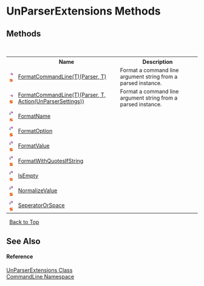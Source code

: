 # UnParserExtensions Methods
 


## Methods
&nbsp;<table><tr><th></th><th>Name</th><th>Description</th></tr><tr><td>![Public method](media/pubmethod.gif "Public method")![Static member](media/static.gif "Static member")</td><td><a href="M_CommandLine_UnParserExtensions_FormatCommandLine__1">FormatCommandLine(T)(Parser, T)</a></td><td>
Format a command line argument string from a parsed instance.</td></tr><tr><td>![Public method](media/pubmethod.gif "Public method")![Static member](media/static.gif "Static member")</td><td><a href="M_CommandLine_UnParserExtensions_FormatCommandLine__1_1">FormatCommandLine(T)(Parser, T, Action(UnParserSettings))</a></td><td>
Format a command line argument string from a parsed instance.</td></tr><tr><td>![Private method](media/privmethod.gif "Private method")![Static member](media/static.gif "Static member")</td><td><a href="M_CommandLine_UnParserExtensions_FormatName">FormatName</a></td><td /></tr><tr><td>![Private method](media/privmethod.gif "Private method")![Static member](media/static.gif "Static member")</td><td><a href="M_CommandLine_UnParserExtensions_FormatOption">FormatOption</a></td><td /></tr><tr><td>![Private method](media/privmethod.gif "Private method")![Static member](media/static.gif "Static member")</td><td><a href="M_CommandLine_UnParserExtensions_FormatValue">FormatValue</a></td><td /></tr><tr><td>![Private method](media/privmethod.gif "Private method")![Static member](media/static.gif "Static member")</td><td><a href="M_CommandLine_UnParserExtensions_FormatWithQuotesIfString">FormatWithQuotesIfString</a></td><td /></tr><tr><td>![Private method](media/privmethod.gif "Private method")![Static member](media/static.gif "Static member")</td><td><a href="M_CommandLine_UnParserExtensions_IsEmpty">IsEmpty</a></td><td /></tr><tr><td>![Private method](media/privmethod.gif "Private method")![Static member](media/static.gif "Static member")</td><td><a href="M_CommandLine_UnParserExtensions_NormalizeValue">NormalizeValue</a></td><td /></tr><tr><td>![Private method](media/privmethod.gif "Private method")![Static member](media/static.gif "Static member")</td><td><a href="M_CommandLine_UnParserExtensions_SeperatorOrSpace">SeperatorOrSpace</a></td><td /></tr></table>&nbsp;
<a href="#unparserextensions-methods">Back to Top</a>

## See Also


#### Reference
<a href="T_CommandLine_UnParserExtensions">UnParserExtensions Class</a><br /><a href="N_CommandLine">CommandLine Namespace</a><br />